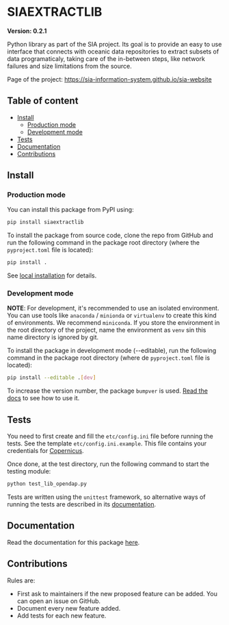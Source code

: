 # SIAEXTRACTLIB

**Version: 0.2.1**

Python library as part of the SIA project. Its goal is to provide
an easy to use interface that connects with oceanic data repositories
to extract subsets of data programaticaly, taking care of the in-between
steps, like network failures and size limitations from the source.

Page of the project: https://sia-information-system.github.io/sia-website

## Table of content

- [Install](#install)
  - [Production mode](#production-mode)
  - [Development mode](#development-mode)
- [Tests](#tests)
- [Documentation](#documentation)
- [Contributions](#contributions)

## Install

### Production mode

You can install this package from PyPI using:

``` bash
pip install siaextractlib
```

To install the package from source code, clone the repo from GitHub and
run the following command in the package root directory 
(where the `pyproject.toml` file is located):

``` bash
pip install .
```

See [local installation](https://pip.pypa.io/en/stable/topics/local-project-installs/) for details.

### Development mode

**NOTE**: For development, it's recommended to use an isolated environment.
You can use tools like `anaconda` / `minionda` or `virtualenv` to create
this kind of environments. We recommend `miniconda`. If you store the
environment in the root directory of the project, name the environment as
`venv` sin this name directory is ignored by git.

To install the package in development mode (--editable), run the following command
in the package root directory (where de `pyproject.toml` file is located):

``` sh
pip install --editable .[dev]
```

To increase the version number, the package `bumpver` is used.
[Read the docs](https://github.com/mbarkhau/bumpver#reference)
to see how to use it.

## Tests

You need to first create and fill the `etc/config.ini` file
before running the tests. See the template `etc/config.ini.example`.
This file contains your credentials for
[Copernicus](https://marine.copernicus.eu/).

Once done, at the test directory, run the following command
to start the testing module:

``` sh
python test_lib_opendap.py
```

Tests are written using the `unittest` framework, so alternative ways of running
the tests are described in its [documentation](https://docs.python.org/3/library/unittest.html).

## Documentation

Read the documentation for this package [here](./docs/README.md).

## Contributions

Rules are:

- First ask to maintainers if the new proposed feature can be added. You can open an issue on GitHub.
- Document every new feature added.
- Add tests for each new feature.
